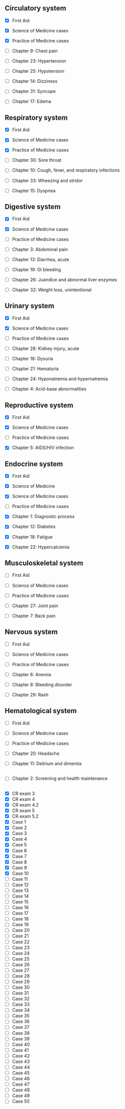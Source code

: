 ## Circulatory system

- [x] First Aid
- [x] Science of Medicine cases
- [x] Practice of Medicine cases

- [ ] Chapter 9: Chest pain
- [ ] Chapter 23: Hypertension
- [ ] Chapter 25: Hypotension
- [ ] Chapter 14: Dizziness
- [ ] Chapter 31: Syncope
- [ ] Chapter 17: Edema

## Respiratory system

- [x] First Aid
- [x] Science of Medicine cases
- [x] Practice of Medicine cases

- [ ] Chapter 30: Sore throat
- [ ] Chapter 10: Cough, fever, and respiratory infections
- [ ] Chapter 33: Wheezing and stridor
- [ ] Chapter 15: Dyspnea

## Digestive system

- [x] First Aid
- [x] Science of Medicine cases
- [ ] Practice of Medicine cases

- [ ] Chapter 3: Abdominal pain
- [ ] Chapter 13: Diarrhea, acute
- [ ] Chapter 19: GI bleeding
- [ ] Chapter 26: Juandice and abnormal liver enzymes
- [ ] Chapter 32: Weight loss, unintentional

## Urinary system

- [x] First Aid
- [x] Science of Medicine cases
- [ ] Practice of Medicine cases

- [ ] Chapter 28: Kidney injury, acute
- [ ] Chapter 16: Dysuria
- [ ] Chapter 21: Hematuria
- [ ] Chapter 24: Hyponatremia and hypernatremia
- [ ] Chapter 4: Acid-base abnormalities

## Reproductive system

- [x] First Aid
- [x] Science of Medicine cases
- [ ] Practice of Medicine cases

- [x] Chapter 5: AIDS/HIV infection

## Endocrine system

- [x] First Aid
- [x] Science of Medicine
- [x] Science of Medicine cases
- [ ] Practice of Medicine cases

- [x] Chapter 1: Diagnostic process
- [x] Chapter 12: Diabetes
- [x] Chapter 18: Fatigue
- [x] Chapter 22: Hypercalcemia

## Musculoskeletal system

- [ ] First Aid
- [ ] Science of Medicine cases
- [ ] Practice of Medicine cases

- [ ] Chapter 27: Joint pain
- [ ] Chapter 7: Back pain

## Nervous system

- [ ] First Aid
- [ ] Science of Medicine cases
- [ ] Practice of Medicine cases

- [ ] Chapter 6: Anemia
- [ ] Chapter 8: Bleeding disorder
- [ ] Chapter 29: Rash

## Hematological system

- [ ] First Aid
- [ ] Science of Medicine cases
- [ ] Practice of Medicine cases

- [ ] Chapter 20: Headache
- [ ] Chapter 11: Delirium and dimentia

##

- [ ] Chapter 2: Screening and health maintenance

##

- [x] CR exam 3
- [x] CR exam 4
- [x] CR exam 4.2
- [x] CR exam 5
- [x] CR exam 5.2
- [x] Case 1
- [x] Case 2
- [x] Case 3
- [x] Case 4
- [x] Case 5
- [x] Case 6
- [x] Case 7
- [x] Case 8
- [x] Case 9
- [x] Case 10
- [ ] Case 11
- [ ] Case 12
- [ ] Case 13
- [ ] Case 14
- [ ] Case 15
- [ ] Case 16
- [ ] Case 17
- [ ] Case 18
- [ ] Case 19
- [ ] Case 20
- [ ] Case 21
- [ ] Case 22
- [ ] Case 23
- [ ] Case 24
- [ ] Case 25
- [ ] Case 26
- [ ] Case 27
- [ ] Case 28
- [ ] Case 29
- [ ] Case 30
- [ ] Case 31
- [ ] Case 32
- [ ] Case 33
- [ ] Case 34
- [ ] Case 35
- [ ] Case 36
- [ ] Case 37
- [ ] Case 38
- [ ] Case 39
- [ ] Case 40
- [ ] Case 41
- [ ] Case 42
- [ ] Case 43
- [ ] Case 44
- [ ] Case 45
- [ ] Case 46
- [ ] Case 47
- [ ] Case 48
- [ ] Case 49
- [ ] Case 50
